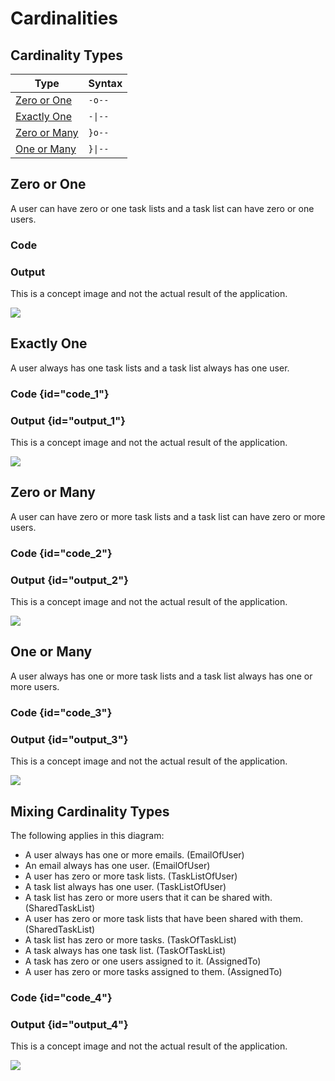 # Cardinalities

## Cardinality Types

| Type                          | Syntax                 |
|-------------------------------|------------------------|
| [Zero or One](#zero-or-one)   | <code>-o--</code>      |
| [Exactly One](#exactly-one)   | <code>-&#124;--</code> |
| [Zero or Many](#zero-or-many) | <code>}o--</code>      |
| [One or Many](#one-or-many)   | <code>}&#124;--</code> |

## Zero or One

A user can have zero or one task lists and a task list can have zero or one users.

### Code

<code-block src="cardinality-zero-or-one.txt"/>

### Output

<note>This is a concept image and not the actual result of the application.</note>

![](cardinality-zero-or-one.svg)

## Exactly One

A user always has one task lists and a task list always has one user.

### Code {id="code_1"}

<code-block src="cardinality-exactly-one.txt"/>

### Output {id="output_1"}

<note>This is a concept image and not the actual result of the application.</note>

![](cardinality-exactly-one.svg)

## Zero or Many

A user can have zero or more task lists and a task list can have zero or more users.

### Code {id="code_2"}

<code-block src="cardinality-zero-or-many.txt"/>

### Output {id="output_2"}

<note>This is a concept image and not the actual result of the application.</note>

![](cardinality-zero-or-many.svg)

## One or Many

A user always has one or more task lists and a task list always has one or more users.

### Code {id="code_3"}

<code-block src="cardinality-one-or-many.txt"/>

### Output {id="output_3"}

<note>This is a concept image and not the actual result of the application.</note>

![](cardinality-one-or-many.svg)

## Mixing Cardinality Types

The following applies in this diagram:

- A user always has one or more emails. (EmailOfUser)
- An email always has one user. (EmailOfUser)
- A user has zero or more task lists. (TaskListOfUser)
- A task list always has one user. (TaskListOfUser)
- A task list has zero or more users that it can be shared with. (SharedTaskList)
- A user has zero or more task lists that have been shared with them. (SharedTaskList)
- A task list has zero or more tasks. (TaskOfTaskList)
- A task always has one task list. (TaskOfTaskList)
- A task has zero or one users assigned to it. (AssignedTo)
- A user has zero or more tasks assigned to them. (AssignedTo)

### Code {id="code_4"}

<code-block src="mixed-cardinality.txt"/>

### Output {id="output_4"}

<note>This is a concept image and not the actual result of the application.</note>

![](mixed-cardinality.svg)